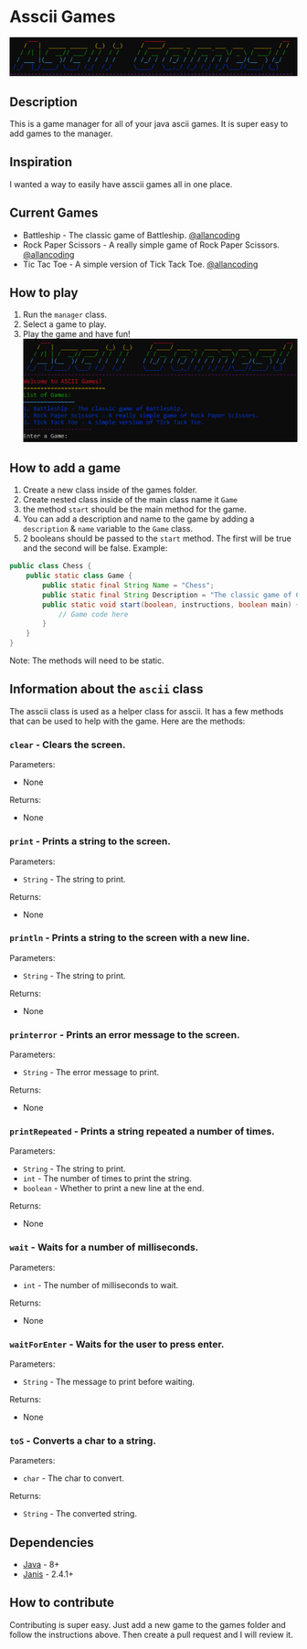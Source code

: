 # Asscii Games
![Ascii Games](assets/title.png)
## Description
This is a game manager for all of your java ascii games. It is super easy to add games to the manager.

## Inspiration
I wanted a way to easily have asscii games all in one place.

## Current Games
- Battleship - The classic game of Battleship. [@allancoding](https://github.com/allancoding)
- Rock Paper Scissors - A really simple game of Rock Paper Scissors. [@allancoding](https://github.com/allancoding)
- Tic Tac Toe - A simple version of Tick Tack Toe. [@allancoding](https://github.com/allancoding)

## How to play
1. Run the `manager` class.
2. Select a game to play.
3. Play the game and have fun!
![Game Selection](assets/game.png)


## How to add a game
1. Create a new class inside of the games folder.
2. Create nested class inside of the main class name it `Game` 
3. the method `start` should be the main method for the game.
5. You can add a description and name to the game by adding a `description` & `name` variable to the `Game` class.
6. 2 booleans should be passed to the `start` method. The first will be true and the second will be false.
Example:
```java
public class Chess {
    public static class Game {
        public static final String Name = "Chess";
        public static final String Description = "The classic game of Chess.";
        public static void start(boolean, instructions, boolean main) {
            // Game code here
        }
    }
}
```
Note: The methods will need to be static.

## Information about the `ascii` class
The asscii class is used as a helper class for asscii. It has a few methods that can be used to help with the game. Here are the methods:

### `clear` - Clears the screen.

Parameters:
- None

Returns:
- None

### `print` - Prints a string to the screen.

Parameters:
- `String` - The string to print.

Returns:
- None

### `println` - Prints a string to the screen with a new line.

Parameters:
- `String` - The string to print.

Returns:
- None

### `printerror` - Prints an error message to the screen.

Parameters:
- `String` - The error message to print.

Returns:
- None

### `printRepeated` - Prints a string repeated a number of times.

Parameters:
- `String` - The string to print.
- `int` - The number of times to print the string.
- `boolean` - Whether to print a new line at the end.

Returns:
- None

### `wait` - Waits for a number of milliseconds.

Parameters:
- `int` - The number of milliseconds to wait.

Returns:
- None

### `waitForEnter` - Waits for the user to press enter.

Parameters:
- `String` - The message to print before waiting.

Returns:
- None

### `toS` - Converts a char to a string.

Parameters:
- `char` - The char to convert.

Returns:
- `String` - The converted string.

## Dependencies
- [Java](https://www.java.com/) - 8+
- [Janis](https://github.com/fusesource/jansi) - 2.4.1+

## How to contribute
Contributing is super easy. Just add a new game to the games folder and follow the instructions above. Then create a pull request and I will review it.